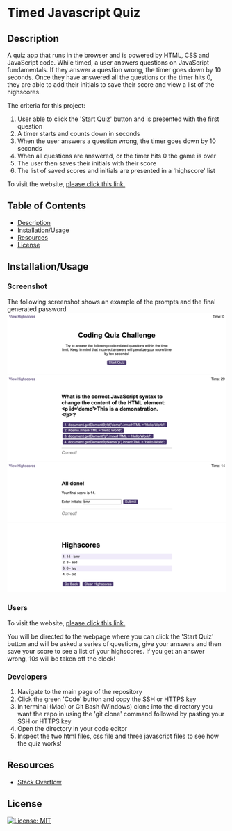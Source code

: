 # Timed Javascript Quiz

## Description
A quiz app that runs in the browser and is powered by HTML, CSS and JavaScript code. While timed, a user answers questions on JavaScript fundamentals. If they answer a question wrong, the timer goes down by 10 seconds. Once they have answered all the questions or the timer hits 0, they are able to add their initials to save their score and view a list of the highscores.

The criteria for this project:

1. User able to click the 'Start Quiz' button and is presented with the first question
2. A timer starts and counts down in seconds
3. When the user answers a question wrong, the timer goes down by 10 seconds
4. When all questions are answered, or the timer hits 0 the game is over
5. The user then saves their initials with their score
6. The list of saved scores and initials are presented in a 'highscore' list

To visit the website, [please click this link.](https://bethanyryalls.github.io/timed-coding-quiz/)

## Table of Contents
- [Description](#description)
- [Installation/Usage](#installationusage)
- [Resources](#resources)
- [License](#license)

## Installation/Usage

### Screenshot
The following screenshot shows an example of the prompts and the final generated password
    ![Coding Quiz Challenge by Bethany Ryalls](/assets/images/coding-quiz-challenge-screenshot.png)
    ![Coding Quiz Question](/assets/images/coding-quiz-question-screenshot.png)
    ![Coding Quiz - Save Score](/assets/images/input-initials-screenshot.png)
    ![Coding Quiz - View Highscores](/assets/images/view-highscores-screenshot.png)

### Users
To visit the website, [please click this link.](https://bethanyryalls.github.io/timed-coding-quiz/)

You will be directed to the webpage where you can click the 'Start Quiz' button and will be asked a series of questions, give your answers and then save your score to see a list of your highscores. If you get an answer wrong, 10s will be taken off the clock!

### Developers
1. Navigate to the main page of the repository
2. Click the green 'Code' button and copy the SSH or HTTPS key
3. In terminal (Mac) or Git Bash (Windows) clone into the directory you want the repo in using the 'git clone' command followed by pasting your SSH or HTTPS key
4. Open the directory in your code editor
5. Inspect the two html files, css file and three javascript files to see how the quiz works!

## Resources
- [Stack Overflow](https://stackoverflow.com)

## License

[![License: MIT](https://img.shields.io/badge/License-MIT-yellow.svg)](https://opensource.org/licenses/MIT)